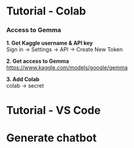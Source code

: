 # Tutorial - Colab
### Access to Gemma
**1. Get Kaggle username & API key**   
Sign in → Settings → API → Create New Token 

**2. Get access to Gemma**   
https://www.kaggle.com/models/google/gemma  

**3. Add Colab**   
colab → secret   

# Tutorial - VS Code   


# Generate chatbot   
